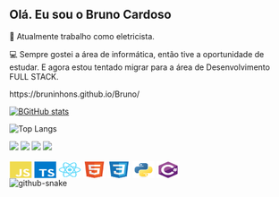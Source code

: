 ## Olá. Eu sou o Bruno Cardoso
<p>🧰 Atualmente trabalho como eletricista.</p>
<p>💻 Sempre gostei a área de informática, então tive a oportunidade de estudar. E agora estou tentado migrar para a área de Desenvolvimento FULL STACK.</p>
<p>https://bruninhons.github.io/Bruno/</p>

<div>
  
  [![BGitHub stats](https://github-readme-stats.vercel.app/api?username=BruninhoNS)](https://github.com/BruninhoNS/github-readme-stats)
</div>
<div>

  ![Top Langs](https://github-readme-stats.vercel.app/api/top-langs/?username=BruninhoNS&size_weight=0.5&count_weight=0.5)
</div>
<div> 
  <a href="https://www.instagram.com/bcardoso___/" target="_blank"><img src="https://img.shields.io/badge/-Instagram-%23E4405F?style=for-the-badge&logo=instagram&logoColor=white" target="_blank"></a >
 <a href="https://discord.gg/BruninhoNS#8555" target="_blank"><img src="https://img.shields.io/badge/Discord-7289DA?style=for-the-badge&logo=discord&logoColor=white" target="_blank"></a > 
  <a href = "https://bbnnss27@gmail.com"><img src="https://img.shields.io/badge/-Gmail-%23333?style=for-the-badge&logo=gmail&logoColor=white" target="_blank"></a >
  <a href="https://www.linkedin.com/in/bruno-dos-santos-cardoso-350201266/" target="_blank"><img src="https://img.shields.io/badge/-LinkedIn-%230077B5?style=for-the-badge&logo=linkedin&logoColor=white" target="_blank"></a> 
  
</div>
<div style="display: inline_block"><br>
  <img align="center" alt="Rafa-Js" height="30" width="40" src="https://raw.githubusercontent.com/devicons/devicon/master/icons/javascript/javascript-plain.svg">
  <img align="center" alt="Rafa-Ts" height="30" width="40" src="https://raw.githubusercontent.com/devicons/devicon/master/icons/typescript/typescript-plain.svg">
  <img align="center" alt="Rafa-React" height="30" width="40" src="https://raw.githubusercontent.com/devicons/devicon/master/icons/react/react-original.svg">
  <img align="center" alt="Rafa-HTML" height="30" width="40" src="https://raw.githubusercontent.com/devicons/devicon/master/icons/html5/html5-original.svg">
  <img align="center" alt="Rafa-CSS" height="30" width="40" src="https://raw.githubusercontent.com/devicons/devicon/master/icons/css3/css3-original.svg">
  <img align="center" alt="Rafa-Python" height="30" width="40" src="https://raw.githubusercontent.com/devicons/devicon/master/icons/python/python-original.svg">
  <img align="center" alt="Rafa-Csharp" height="30" width="40" src="https://raw.githubusercontent.com/devicons/devicon/master/icons/csharp/csharp-original.svg">
</div>

<picture>
  
 <source media="(prefers-color-scheme: dark)" srcset="github-snake-dark.svg" />
  <source media="(prefers-color-scheme: light)" srcset="github-snake.svg" />
  <img alt="github-snake" src="github-snake.svg" />
</picture>

